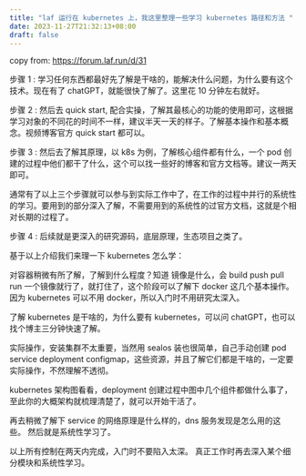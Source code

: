 ```yaml
---
title: "laf 运行在 kubernetes 上，我这里整理一些学习 kubernetes 路径和方法 "
date: 2023-11-27T21:32:13+08:00
draft: false
---
```



copy from: https://forum.laf.run/d/31



步骤 1 : 学习任何东西都最好先了解是干啥的，能解决什么问题，为什么要有这个技术。现在有了 chatGPT，就能很快了解了。这里花 10 分钟左右就好。

步骤 2 : 然后去 quick start, 配合实操，了解其最核心的功能的使用即可，这根据学习对象的不同花的时间不一样，建议半天一天的样子。了解基本操作和基本概念。视频博客官方 quick start 都可以。

步骤 3 : 然后去了解其原理，以 k8s 为例，了解核心组件都有什么，一个 pod 创建的过程中他们都干了什么，这个可以找一些好的博客和官方文档等。建议一两天即可。

通常有了以上三个步骤就可以参与到实际工作中了，在工作的过程中并行的系统性的学习。要用到的部分深入了解，不需要用到的系统性的过官方文档，这就是个相对长期的过程了。

步骤 4 : 后续就是更深入的研究源码，底层原理，生态项目之类了。

基于以上介绍我们来理一下 kubernetes 怎么学：

对容器稍微有所了解，了解到什么程度？知道 镜像是什么，会 build push pull run 一个镜像就行了，就打住了，这个阶段可以了解下 docker 这几个基本操作。 因为 kubernetes 可以不用 docker，所以入门时不用研究太深入。

了解 kubernetes 是干啥的，为什么要有 kubernetes，可以问 chatGPT，也可以找个博主三分钟快速了解。

实际操作，安装集群不太重要，当然用 sealos 装也很简单，自己手动创建 pod service deployment configmap，这些资源，并且了解它们都是干啥的，一定要实际操作，不然理解不透彻。

kubernetes 架构图看看，deployment 创建过程中图中几个组件都做什么事了，至此你的大概架构就梳理清楚了，就可以开始干活了。

再去稍微了解下 service 的网络原理是什么样的，dns 服务发现是怎么用的这些。 然后就是系统性学习了。

以上所有控制在两天内完成，入门时不要陷入太深。 真正工作时再去深入某个细分模块和系统性学习。